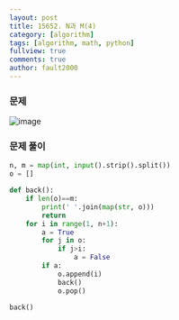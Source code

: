```yaml
---
layout: post
title: 15652. N과 M(4)
category: [algorithm]
tags: [algorithm, math, python]
fullview: true
comments: true
author: fault2000
---
```

### 문제

![image](https://user-images.githubusercontent.com/73513005/153750652-c9d5e0e6-7506-49de-965a-90005f95788d.png)

### 문제 풀이

```python
n, m = map(int, input().strip().split())
o = []

def back():
    if len(o)==m:
        print(' '.join(map(str, o)))
        return
    for i in range(1, n+1):
        a = True
        for j in o:
            if j>i:
                a = False
        if a:
            o.append(i)
            back()
            o.pop()

back()
```
